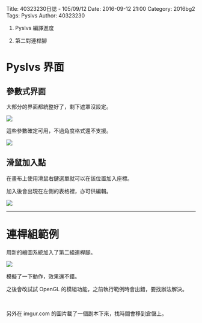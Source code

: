 Title: 40323230日誌 - 105/09/12
Date: 2016-09-12 21:00
Category: 2016bg2
Tags: Pyslvs
Author: 40323230

1. Pyslvs 編譯進度

1. 第二對連桿腳

<!-- PELICAN_END_SUMMARY -->

Pyslvs 界面
===

參數式界面
---

大部分的界面都統整好了，剩下遮罩沒設定。

<img src="http://i.imgur.com/yz2lXJN.png" >

這些參數確定可用，不過角度格式還不支援。

<img src="http://i.imgur.com/PKUskgY.png" >

滑鼠加入點
---

在畫布上使用滑鼠右鍵選單就可以在該位置加入座標。

加入後會出現在左側的表格裡，亦可供編輯。

<img src="http://i.imgur.com/GYnvhQz.png" >

<hr>

連桿組範例
===

用新的繪圖系統加入了第二組連桿腳。

<img src="http://i.imgur.com/G4VXlZe.png" >

模擬了一下動作，效果還不錯。

之後會改試試 OpenGL 的模組功能，之前執行範例時會出錯，要找辦法解決。

<br>

另外在 imgur.com 的圖片載了一個副本下來，找時間會移到倉儲上。